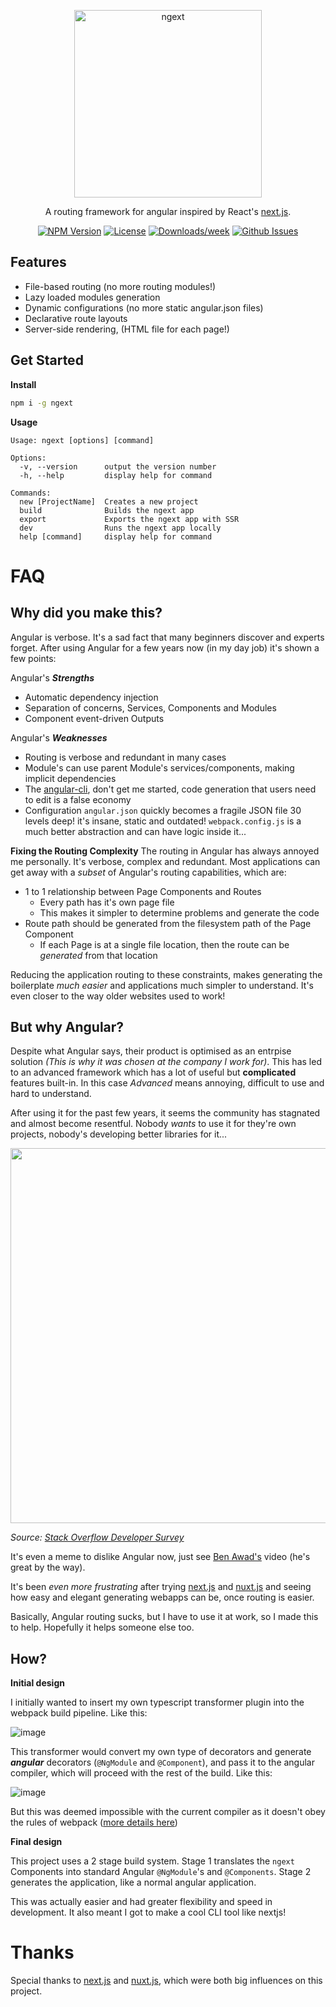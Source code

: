 <p align="center">
  <img alt="ngext" width="300" src="https://i.imgur.com/nK7qiGI.png">
</p>

<div align="center">
A routing framework for angular inspired by React's <a href="https://github.com/vercel/next.js">next.js</a>.
</div>

<div align="center">

<!-- [START badges] -->
[![NPM Version](https://img.shields.io/npm/v/ngext.svg)](https://www.npmjs.com/package/ngext) 
[![License](https://img.shields.io/npm/l/ngext.svg)](https://github.com/benwinding/ngext/blob/master/LICENSE) 
[![Downloads/week](https://img.shields.io/npm/dm/ngext.svg)](https://www.npmjs.com/package/ngext) 
[![Github Issues](https://img.shields.io/github/issues/benwinding/ngext.svg)](https://github.com/benwinding/ngext)
<!-- [END badges] -->

</div>

## Features

- File-based routing (no more routing modules!)
- Lazy loaded modules generation
- Dynamic configurations (no more static angular.json files)
- Declarative route layouts
- Server-side rendering, (HTML file for each page!)

## Get Started

**Install**
``` sh
npm i -g ngext
```
**Usage**
```
Usage: ngext [options] [command]

Options:
  -v, --version      output the version number
  -h, --help         display help for command

Commands:
  new [ProjectName]  Creates a new project
  build              Builds the ngext app
  export             Exports the ngext app with SSR
  dev                Runs the ngext app locally
  help [command]     display help for command
```

# FAQ

## Why did you make this?

Angular is verbose. It's a sad fact that many beginners discover and experts forget. After using Angular for a few years now (in my day job) it's shown a few points:

Angular's ***Strengths***
- Automatic dependency injection
- Separation of concerns, Services, Components and Modules
- Component event-driven Outputs

Angular's ***Weaknesses***
- Routing is verbose and redundant in many cases
- Module's can use parent Module's services/components, making implicit dependencies 
- The [angular-cli](https://github.com/angular/angular-cli), don't get me started, code generation that users need to edit is a false economy
- Configuration `angular.json` quickly becomes a fragile JSON file 30 levels deep! it's insane, static and outdated! `webpack.config.js` is a much better abstraction and can have logic inside it...

**Fixing the Routing Complexity**
The routing in Angular has always annoyed me personally. It's verbose, complex and redundant. Most applications can get away with a *subset* of Angular's routing capabilities, which are:

- 1 to 1 relationship between Page Components and Routes
  - Every path has it's own page file
  - This makes it simpler to determine problems and generate the code
- Route path should be generated from the filesystem path of the Page Component
  - If each Page is at a single file location, then the route can be *generated* from that location

Reducing the application routing to these constraints, makes generating the boilerplate *much easier* and applications much simpler to understand. It's even closer to the way older websites used to work!

## But why Angular?

Despite what Angular says, their product is optimised as an entrpise solution *(This is why it was chosen at the company I work for)*. This has led to an advanced framework which has a lot of useful but **complicated** features built-in. In this case *Advanced* means annoying, difficult to use and hard to understand.

After using it for the past few years, it seems the community has stagnated and almost become resentful. Nobody *wants* to use it for they're own projects, nobody's developing better libraries for it...  

<img width="600" src="https://i.imgur.com/8RmBr4A.png" />

*Source: [Stack Overflow Developer Survey](https://insights.stackoverflow.com/survey/2020#technology-most-loved-dreaded-and-wanted-platforms-loved5)*

It's even a meme to dislike Angular now, just see [Ben Awad's](https://www.youtube.com/watch?v=Hfr-e13av5I) video (he's great by the way).

It's been *even more frustrating* after trying [next.js](https://nextjs.org/) and [nuxt.js](https://nuxtjs.org/) and seeing how easy and elegant generating webapps can be, once routing is easier.

Basically, Angular routing sucks, but I have to use it at work, so I made this to help. Hopefully it helps someone else too.

## How?

**Initial design**

I initially wanted to insert my own typescript transformer plugin into the webpack build pipeline. Like this: 

![image](https://user-images.githubusercontent.com/11782590/98644457-6576c280-2380-11eb-9965-d3cbd8e3db09.png)

This transformer would convert my own type of decorators and generate **_angular_** decorators (`@NgModule` and `@Component`), and pass it to the angular compiler, which will proceed with the rest of the build. Like this:

![image](https://user-images.githubusercontent.com/11782590/98645351-bcc96280-2381-11eb-8966-cb249249f1ea.png)

But this was deemed impossible with the current compiler as it doesn't obey the rules of webpack ([more details here](https://github.com/angular/angular-cli/issues/19328)) 

**Final design**

This project uses a 2 stage build system. Stage 1 translates the `ngext` Components into standard Angular `@NgModule`'s and `@Components`. Stage 2 generates the application, like a normal angular application.

This was actually easier and had greater flexibility and speed in development. It also meant I got to make a cool CLI tool like nextjs!

# Thanks

Special thanks to [next.js](https://nextjs.org/) and [nuxt.js](https://nuxtjs.org/), which were both big influences on this project.
